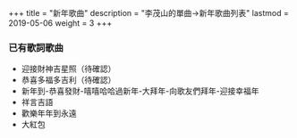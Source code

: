 +++
title = "新年歌曲"
description = "李茂山的單曲→新年歌曲列表"
lastmod = 2019-05-06
weight = 3
+++


### 已有歌詞歌曲

* 迎接財神吉星照（待確認）
* 恭喜多福多吉利（待確認）
* 新年到-恭喜發財-嘻嘻哈哈過新年-大拜年-向歌友們拜年-迎接幸福年
* 祥言吉語
* 歡樂年年到永遠
* 大紅包
